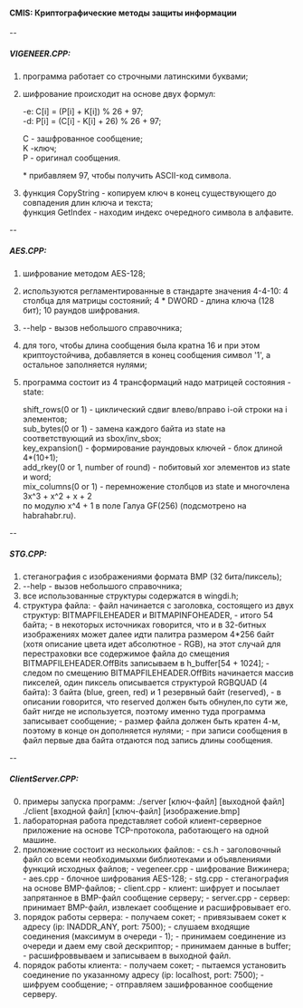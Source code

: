 #### CMIS: Криптографические методы защиты информации  

--

##### VIGENEER.CPP: #####
  1.  программа работает со строчными латинскими буквами;  
  2.  шифрование происходит на основе двух формул:  

		-e: C[i] = (P[i] + K[i]) % 26 + 97;  
		-d: P[i] = (C[i] - K[i] + 26) % 26 + 97;    
      
		C - зашфрованное сообщение;  
		K -ключ;  
		P - оригинал сообщения.  
      
		\* прибавляем 97, чтобы получить ASCII-код символа. 
      
    
  3.  функция CopyString - копируем ключ в конец существующего до совпадения длин ключа и текста;  
     функция GetIndex - находим индекс очередного символа в алфавите.  

--
   
##### AES.CPP: #####
  1.  шифрование методом AES-128;
  2.  используются регламентированные в стандарте значения 4-4-10:
      4 столбца для матрицы состояний;
      4 * DWORD - длина ключа (128 бит);
      10 раундов шифрования.
  3.  --help - вызов небольшого справочника;
  4.  для того, чтобы длина сообщения была кратна 16 и при этом криптоустойчива,
     добавляется в конец сообщения символ '1', а остальное заполняется нулями;
  5.  программа состоит из 4 трансформаций надо матрицей состояния - statе:

		shift_rows(0 or 1) - циклический сдвиг влево/вправо i-ой строки на i элементов;  
		sub_bytes(0 or 1) - замена каждого байта из state на соответствующий из sbox/inv_sbox;  
		key_expansion() - формирование раундовых ключей - блок длиной 4*(10+1);  
		add_rkey(0 or 1, number of round) - побитовый xor элементов из state и word;  
		mix_columns(0 or 1) - перемножение столбцов из state и многочлена  3x^3 + x^2 + x + 2  
		                      по модулю x^4 + 1 в поле Галуа GF(256) (подсмотрено на habrahabr.ru).  
   
--

##### STG.CPP: #####
   1.  стеганография с изображениями формата BMP (32 бита/пиксель);
   2.  --help - вызов небольшого справочника;
   3.  все использованные структуры содержатся в wingdi.h;
   4.  структура файла: 
      - файл начинается с заголовка, состоящего из двух структур: BITMAPFILEHEADER и BITMAPINFOHEADER, - итого 54 байта;
      - в некоторых источниках говорится, что и в 32-битных изображениях может далее идти палитра размером 4*256 байт 
        (хотя описание цвета идет абсолютное - RGB), на этот случай для перестраховки все содержимое файла до смещения
        BITMAPFILEHEADER.OffBits записываем в h_buffer[54 + 1024];
      - следом по смещению BITMAPFILEHEADER.OffBits начинается массив пикселей, один пиксель описывается структурой
        RGBQUAD (4 байта): 3 байта (blue, green, red) и 1 резервный байт (reserved), - в описании говорится,
        что reserved должен быть обнулен,по сути же, байт нигде не используется, поэтому именно туда программа
        записывает сообщение;
      - размер файла должен быть кратен 4-м, поэтому в конце он дополняется нулями;
      - при записи сообщения в файл первые два байта отдаются под запись длины сообщения.

--

##### ClientServer.CPP: #####

  0. примеры запуска программ:
		./server [ключ-файл] [выходной файл]
		./client [входной файл] [ключ-файл] [изображение.bmp]
  1.  лабораторная работа представляет собой клиент-серверное приложение на основе TCP-протокола, работающего на одной машине.
  2.  приложение состоит из нескольких файлов:
	-  cs.h - заголовочный файл со всеми необходимыхми библиотеками и объявлениями функций исходных файлов;
	-  vegeneer.cpp - шифрование Вижинера;
	-  aes.cpp - блочное шифрования AES-128;
	-  stg.cpp - стеганография на основе BMP-файлов;
	-  client.cpp - клиент: шифрует и посылает запрятанное в BMP-файл сообщение серверу; 
	-  server.cpp - сервер: принимает BMP-файл, извлекает сообщение и расшифровывает его.
  3.  порядок работы сервера:
	- получаем сокет;
	- привязываем сокет к адресу (ip: INADDR_ANY, port: 7500);
	- слушаем входящие соединения (максимум в очереди - 1);
	- принимаем соединение из очереди и даем  ему свой дескриптор;
	- принимаем данные в buffer;
	- расшифроввываем и записываем в выходной файл.
  4. порядок работы клиента:
	- получаем сокет;
	- пытаемся установить соединение по указанному адресу (ip: localhost, port: 7500);
	- шифруем сообщение;
	- отправляем зашифрованное сообщение серверу.
